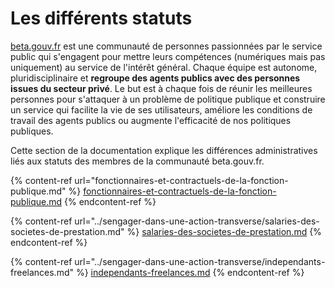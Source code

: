 # Les différents statuts

[beta.gouv.fr](http://beta.gouv.fr) est une communauté de personnes passionnées par le service public qui s'engagent pour mettre leurs compétences (numériques mais pas uniquement) au service de l'intérêt général. Chaque équipe est autonome, pluridisciplinaire et **regroupe des agents publics avec des personnes issues du secteur privé**. Le but est à chaque fois de réunir les meilleures personnes pour s'attaquer à un problème de politique publique et construire un service qui facilite la vie de ses utilisateurs, améliore les conditions de travail des agents publics ou augmente l'efficacité de nos politiques publiques.

Cette section de la documentation explique les différences administratives liés aux statuts des membres de la communauté beta.gouv.fr.

{% content-ref url="fonctionnaires-et-contractuels-de-la-fonction-publique.md" %}
[fonctionnaires-et-contractuels-de-la-fonction-publique.md](fonctionnaires-et-contractuels-de-la-fonction-publique.md)
{% endcontent-ref %}

{% content-ref url="../sengager-dans-une-action-transverse/salaries-des-societes-de-prestation.md" %}
[salaries-des-societes-de-prestation.md](../sengager-dans-une-action-transverse/salaries-des-societes-de-prestation.md)
{% endcontent-ref %}

{% content-ref url="../sengager-dans-une-action-transverse/independants-freelances.md" %}
[independants-freelances.md](../sengager-dans-une-action-transverse/independants-freelances.md)
{% endcontent-ref %}
